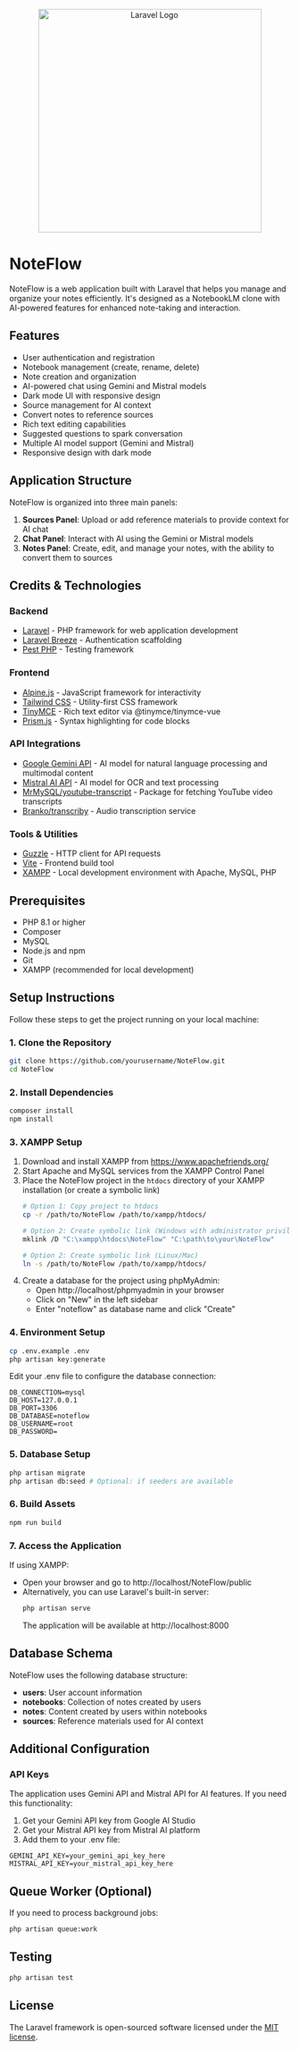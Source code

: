 <p align="center"><img src="https://raw.githubusercontent.com/laravel/art/master/logo-lockup/5%20SVG/2%20CMYK/1%20Full%20Color/laravel-logolockup-cmyk-red.svg" width="400" alt="Laravel Logo"></p>

# NoteFlow

NoteFlow is a web application built with Laravel that helps you manage and organize your notes efficiently. It's designed as a NotebookLM clone with AI-powered features for enhanced note-taking and interaction.

## Features

- User authentication and registration
- Notebook management (create, rename, delete)
- Note creation and organization
- AI-powered chat using Gemini and Mistral models
- Dark mode UI with responsive design
- Source management for AI context
- Convert notes to reference sources
- Rich text editing capabilities
- Suggested questions to spark conversation
- Multiple AI model support (Gemini and Mistral)
- Responsive design with dark mode

## Application Structure

NoteFlow is organized into three main panels:

1. **Sources Panel**: Upload or add reference materials to provide context for AI chat
2. **Chat Panel**: Interact with AI using the Gemini or Mistral models
3. **Notes Panel**: Create, edit, and manage your notes, with the ability to convert them to sources

## Credits & Technologies

### Backend
- [Laravel](https://laravel.com/) - PHP framework for web application development
- [Laravel Breeze](https://laravel.com/docs/10.x/starter-kits#laravel-breeze) - Authentication scaffolding
- [Pest PHP](https://pestphp.com/) - Testing framework

### Frontend
- [Alpine.js](https://alpinejs.dev/) - JavaScript framework for interactivity
- [Tailwind CSS](https://tailwindcss.com/) - Utility-first CSS framework
- [TinyMCE](https://www.tiny.cloud/) - Rich text editor via @tinymce/tinymce-vue
- [Prism.js](https://prismjs.com/) - Syntax highlighting for code blocks

### API Integrations
- [Google Gemini API](https://ai.google.dev/) - AI model for natural language processing and multimodal content
- [Mistral AI API](https://mistral.ai/) - AI model for OCR and text processing
- [MrMySQL/youtube-transcript](https://github.com/mrmysql/youtube-transcript) - Package for fetching YouTube video transcripts
- [Branko/transcriby](https://github.com/branko/transcriby) - Audio transcription service

### Tools & Utilities
- [Guzzle](https://docs.guzzlephp.org/) - HTTP client for API requests
- [Vite](https://vitejs.dev/) - Frontend build tool
- [XAMPP](https://www.apachefriends.org/) - Local development environment with Apache, MySQL, PHP

## Prerequisites

- PHP 8.1 or higher
- Composer
- MySQL
- Node.js and npm
- Git
- XAMPP (recommended for local development)

## Setup Instructions

Follow these steps to get the project running on your local machine:

### 1. Clone the Repository

```bash
git clone https://github.com/yourusername/NoteFlow.git
cd NoteFlow
```

### 2. Install Dependencies

```bash
composer install
npm install
```

### 3. XAMPP Setup

1. Download and install XAMPP from https://www.apachefriends.org/
2. Start Apache and MySQL services from the XAMPP Control Panel
3. Place the NoteFlow project in the `htdocs` directory of your XAMPP installation (or create a symbolic link)
   ```bash
   # Option 1: Copy project to htdocs
   cp -r /path/to/NoteFlow /path/to/xampp/htdocs/
   
   # Option 2: Create symbolic link (Windows with administrator privileges)
   mklink /D "C:\xampp\htdocs\NoteFlow" "C:\path\to\your\NoteFlow"
   
   # Option 2: Create symbolic link (Linux/Mac)
   ln -s /path/to/NoteFlow /path/to/xampp/htdocs/
   ```
4. Create a database for the project using phpMyAdmin:
   - Open http://localhost/phpmyadmin in your browser
   - Click on "New" in the left sidebar
   - Enter "noteflow" as database name and click "Create"

### 4. Environment Setup

```bash
cp .env.example .env
php artisan key:generate
```

Edit your .env file to configure the database connection:
```
DB_CONNECTION=mysql
DB_HOST=127.0.0.1
DB_PORT=3306
DB_DATABASE=noteflow
DB_USERNAME=root
DB_PASSWORD=
```

### 5. Database Setup

```bash
php artisan migrate
php artisan db:seed # Optional: if seeders are available
```

### 6. Build Assets

```bash
npm run build
```

### 7. Access the Application

If using XAMPP:
- Open your browser and go to http://localhost/NoteFlow/public
- Alternatively, you can use Laravel's built-in server:
  ```bash
  php artisan serve
  ```
  The application will be available at http://localhost:8000

## Database Schema

NoteFlow uses the following database structure:

- **users**: User account information
- **notebooks**: Collection of notes created by users
- **notes**: Content created by users within notebooks
- **sources**: Reference materials used for AI context

## Additional Configuration

### API Keys

The application uses Gemini API and Mistral API for AI features. If you need this functionality:
1. Get your Gemini API key from Google AI Studio
2. Get your Mistral API key from Mistral AI platform
3. Add them to your .env file:
```
GEMINI_API_KEY=your_gemini_api_key_here
MISTRAL_API_KEY=your_mistral_api_key_here
```

## Queue Worker (Optional)

If you need to process background jobs:

```bash
php artisan queue:work
```

## Testing

```bash
php artisan test
```

## License

The Laravel framework is open-sourced software licensed under the [MIT license](https://opensource.org/licenses/MIT).
